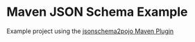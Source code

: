 # Maven JSON Schema Example

Example project using the [jsonschema2pojo Maven Plugin](https://github.com/joelittlejohn/jsonschema2pojo)